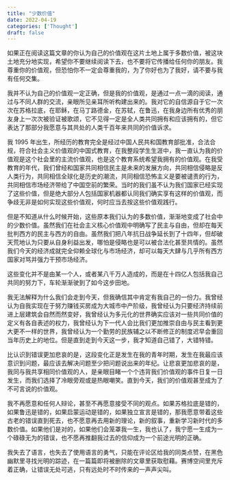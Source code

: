 ```yaml
---
title: "少数价值"
date: 2022-04-19
categories: ['Thought']
draft: false
---
```


如果正在阅读这篇文章的你认为自己的价值观在这片土地上属于多数价值，被这块土地充分地实现，希望你不要继续阅读下去，也不要将它传播给任何你的朋友。我尊重你的价值观，但恐怕你不一定会尊重我的，为了你好也为了我好，请不要与我有任何交集。

我并不认为自己的价值观一定正确，但是我的价值观，是通过一点一滴的阅读，通过与不同人群的交流，亲眼所见亲耳所听构建出来的。我对它的自信源自于它一次次在苏格拉底，在耶稣，在马丁路德金，在苏轼，在鲁迅，在我身边所有优秀的朋友身上一次次被验证被歌颂，它不见得一定是全人类共同拥有和应该拥有的，但它表达了那部分我愿意与其共处的人类千百年来共同的价值诉求。

我 1995 年出生，所经历的教育完全是经过中国人民共和国教育部批准，合法合规，符合社会主义价值观的中国式教育，在我整段学生生涯中，我一直认为我的价值观是这个社会里的主流价值观，也是这个教育系统希望我拥有的价值观。在我受教育的年代，我们曾经和国家共同相信民主是未来的发展方向，共同相信侵略是反人类行为，共同相信全球化是历史的潮流，共同相信恐怖主义是要被谴责的行为，共同相信市场经济带给了中国空前的繁荣。当时的我们虽不认为我们国家已经实现了这些价值，但是绝大部分人包括国家机器都认同我们确实享有这样的价值观，而争歧无非是如何实现这些价值观，何时应当去按这些价值观践行。

但是不知道从什么时候开始，这些原本我们认为的多数价值，渐渐地变成了社会中的少数价值。虽然我们在社会主义核心价值观中明确写了民主与自由，但却在每天批判西方的民主与西方的自由。虽然我们把八年抗日战争延长到了十四年，但却破天荒地认为只要从自身利益出发，哪怕是侵略也是可以被合法化甚至共情的。虽然我们今天的经济成就完全仰赖全球化与市场经济，却可以每天大肆与几乎所有西方国家对骂并强力干预市场经济。

这些变化并不是由某一个人，或者某八千万人造成的，而是在十四亿人包括我自己共同的努力下，车轮渐渐驶到了如今这步田地。

我无法解释为什么我们会走到今天，但我确信其中肯定有我自己的一份力。我曾经认为自我实现在于努力赚钱买房成为大城市中产阶级，我曾经认为只要经济持续前进上层建筑会自然而然变好，我曾经认为多元化的世界确实应该对一些共同价值的定义有各自表述的权力，我曾经认为下一代人会比我们更加推崇自由与民主看到更大更不一样的世界，我曾经认为一个勤劳的民族辅之以不断修正的制度迟早会重回当年历史上的地位。但是直到走到今天这一步，我才知道自己错了，大错特错。

比认识到错误更加悲哀的是，这段变化正是发生在我的青年时期，发生在我最应该意识到问题，最应该去解决问题至少把问题说出来的年纪。让悲哀更加悲哀的是，我同与我共享相同价值观的人，是亲眼目睹一个个违背我们价值观的事件日复一日发生，而我们选择了冷眼旁观或是热眼嘲笑。直到今天，我们的价值观甚至成为了不可言说的价值观。

我不再愿意和任何人辩论，甚至不再愿意接受不同的观点。如果苏格拉底是错的，如果鲁迅是错的，如果启蒙运动是错的，如果独立宣言是错的，那我愿意带着这些古老的错误直到死去，也不愿意再去用新的理论，新的叙事，重新学习新时代的多数价值。如果他们是对的，如果他们会笼罩我一生，我也认了，我宁愿一生成为一个碌碌无为的错误，也不愿再推翻我过去的信仰成为一个前途光明的正确。

我失去了语言，也失去了使用语言的勇气，只能在评论区给我的同类点赞，在黑色幽默里寻找光明的踪迹，在一篇篇即将被删除的文章里获取慰藉。赛博空间里充斥着正确，让错误无处可逃，只有远处时不时传来的一声声尖叫。
